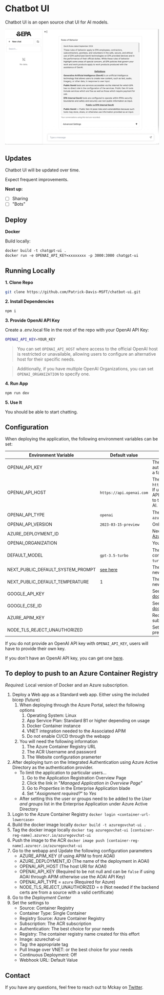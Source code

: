 # Chatbot UI

Chatbot UI is an open source chat UI for AI models.

![Chatbot UI](./public/screenshots/screenshot-0402023.jpg)

## Updates

Chatbot UI will be updated over time.

Expect frequent improvements.

**Next up:**

- [ ] Sharing
- [ ] "Bots"

## Deploy

**Docker**

Build locally:

```shell
docker build -t chatgpt-ui .
docker run -e OPENAI_API_KEY=xxxxxxxx -p 3000:3000 chatgpt-ui
```


## Running Locally

**1. Clone Repo**

```bash
git clone https://github.com/Patrick-Davis-MSFT/chatbot-ui.git
```

**2. Install Dependencies**

```bash
npm i
```

**3. Provide OpenAI API Key**

Create a .env.local file in the root of the repo with your OpenAI API Key:

```bash
OPENAI_API_KEY=YOUR_KEY
```

> You can set `OPENAI_API_HOST` where access to the official OpenAI host is restricted or unavailable, allowing users to configure an alternative host for their specific needs.

> Additionally, if you have multiple OpenAI Organizations, you can set `OPENAI_ORGANIZATION` to specify one.

**4. Run App**

```bash
npm run dev
```

**5. Use It**

You should be able to start chatting.

## Configuration

When deploying the application, the following environment variables can be set:

| Environment Variable              | Default value                  | Description                                                                                                                               |
| --------------------------------- | ------------------------------ | ----------------------------------------------------------------------------------------------------------------------------------------- |
| OPENAI_API_KEY                    |                                | The default API key used for authentication with OpenAI. Set this to a fake value when using APIM.                                                                                   |
| OPENAI_API_HOST                   | `https://api.openai.com`       | The base url, for Azure use `https://<endpoint>.openai.azure.com`. If using APIM enter the URI of the APIM instance. When using APIM set to the APIM URL for the Azure Open AI.|
| OPENAI_API_TYPE                   | `openai`                       | The API type, options are `openai` or `azure`                                                                                             |
| OPENAI_API_VERSION                | `2023-03-15-preview`           | Only applicable for Azure OpenAI                                                                                                          |
| AZURE_DEPLOYMENT_ID               |                                | Needed when Azure OpenAI, Ref [Azure OpenAI API](https://learn.microsoft.com/zh-cn/azure/cognitive-services/openai/reference#completions) |
| OPENAI_ORGANIZATION               |                                | Your OpenAI organization ID                                                                                                               |
| DEFAULT_MODEL                     | `gpt-3.5-turbo`                | The default model to use on new conversations, for Azure use `gpt-35-turbo`                                                               |
| NEXT_PUBLIC_DEFAULT_SYSTEM_PROMPT | [see here](utils/app/const.ts) | The default system prompt to use on new conversations                                                                                     |
| NEXT_PUBLIC_DEFAULT_TEMPERATURE   | 1                              | The default temperature to use on new conversations                                                                                       |
| GOOGLE_API_KEY                    |                                | See [Custom Search JSON API documentation][GCSE]                                                                                          |
| GOOGLE_CSE_ID                     |                                | See [Custom Search JSON API documentation][GCSE]                                                                                          |
| AZURE_APIM_KEY | | Required if using APIM. Use the subscription key if needed.
| NODE_TLS_REJECT_UNAUTHORIZED | | Set to `0` if using a self signed cert to prevent TLS errors.|

If you do not provide an OpenAI API key with `OPENAI_API_KEY`, users will have to provide their own key.

If you don't have an OpenAI API key, you can get one [here](https://platform.openai.com/account/api-keys).

## To deploy to push to an Azure Container Registry
<i>Required</i>: Local version of Docker and an Azure subscription. 

1. Deploy a Web app as a Standard web app. Either using the included bicep (future)
    1. When deploying through the Azure Portal, select the following options
        1. Operating System: Linux
        1. App Service Plan: Standard B1 or higher depending on usage
        1. Docker Container instance
        1. VNET integration needed to the Associated APIM
        1. Do not enable CI/CD through  the webapp
    1. You will need the following information
        1. The Azure Container Registry URL 
        1. The ACR Username and password
        1. The Website configuration pramerter
1. After deploying turn on the Integrated Authentication using Azure Active Directory as the authentication provider. 
    * To limit the application to particular users...
        1. Go to the Application Registration Overview Page
        1. Click the link in "<i>Managed Application in Overview Page</i>"
        1. Go to <i>Properties</i> in the Enterprise Application blade
        1. Set "<i>Assignment required?</i>" to <i>Yes</i>
    * After setting this the user or groups need to be added to the <i>User and groups</i> list in the Enterprise Application under Azure Active Directory
1. Login to the Azure Container Registry `docker login <container-url-lowercase>`
1. Build the docker image locally `docker build -t azuregovchat-ui .`
1. Tag the docker image locally `docker tag azuregovchat-ui [container-reg-name].azurecr.io/azuregovchat-ui`
1. Push the image to the ACR `docker image push [container-reg-name].azurecr.io/azuregovchat-ui`
1. Go to the webapp and Update the following configuration parameters
    * AZURE_APIM_KEY (if using APIM to front AOAI)
    * AZURE_DEPLOYMENT_ID (The name of the deployment in AOAI)
    * OPENAI_API_HOST (The host URI for AOAI)
    * OPENAI_API_KEY (Required to be not null and can be `false` if using AOAI through APIM otherwise use the AOAI API Key)
    * OPENAI_API_TYPE = `azure` (Required for Azure)
    * NODE_TLS_REJECT_UNAUTHORIZED = `0` (Not needed if the backend certs are from a source with a valid certificate)
1. Go to the <i>Deployment Center</i>
1. Set the settings to 
    * Source: Container Registry
    * Container Type: Single Container
    * Registry Source: Azure Container Registry
    * Subscription: The ACR subscription
    * Authentication: The best choice for your needs
    * Registry: The container registry name created for this effort
    * Image: azurechat-ui
    * Tag: the appropriate tag
    * Pull Image over VNET: or the best choice for your needs
    * Continuous Deployment: Off
    * Webhook URL: Default Value

## Contact

If you have any questions, feel free to reach out to Mckay on [Twitter](https://twitter.com/mckaywrigley).

[GCSE]: https://developers.google.com/custom-search/v1/overview

